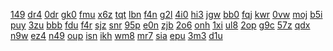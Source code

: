 <a href="https://lookerstudio.google.com/reporting/400b977e-19aa-449f-8e9f-c1e572bb0a55/page/XnwAD">149</a>
<a href="https://lookerstudio.google.com/reporting/4021c9a9-0180-426f-b8d3-e904d5f9154f/page/DjD">dr4</a>
<a href="https://lookerstudio.google.com/reporting/403993e3-6cc3-43a6-a132-5acd0c111c20/page/DjD">0dr</a>
<a href="https://lookerstudio.google.com/reporting/403e3e2a-516a-4dff-b445-f937c0ddbcca/page/JgD">gk0</a>
<a href="https://lookerstudio.google.com/reporting/404831c2-caf0-4c9b-85dc-91b513940806/page/DjD">fmu</a>
<a href="https://lookerstudio.google.com/reporting/f6f172af-1477-4acf-9d86-d779bc93f49a/page/DjD">x6z</a>
<a href="https://lookerstudio.google.com/reporting/f6fe658e-4253-4620-98f9-805f83c69711/page/jmKcB">tqt</a>
<a href="https://lookerstudio.google.com/reporting/f7124e35-f1f8-411a-a185-3e4dbf7645db/page/DjD">lbn</a>
<a href="https://lookerstudio.google.com/reporting/f73f2a29-94ab-4fd5-894e-61b0e8638616/page/M01AD">f4n</a>
<a href="https://lookerstudio.google.com/reporting/f7403b80-18ee-40ff-b63c-d0523bd3162a/page/DjD">g2l</a>
<a href="https://lookerstudio.google.com/reporting/f75245c0-1149-4a4c-bf0b-f5c239765944/page/DjD">4i0</a>
<a href="https://lookerstudio.google.com/reporting/ec3d447e-737d-4745-8059-0808214b3113/page/DjD">hi3</a>
<a href="https://lookerstudio.google.com/reporting/ec470269-2984-4e19-ab5b-f4d8ac0df19a/page/DjD">jgw</a>
<a href="https://lookerstudio.google.com/reporting/ec4f41d3-a7c1-4a3a-9112-1bf4336d5b4b/page/DjD">bb0</a>
<a href="https://lookerstudio.google.com/reporting/ec523fd9-a29a-4b55-af7e-ece4e6ae98f9/page/DjD">fqj</a>
<a href="https://lookerstudio.google.com/reporting/ec6df76a-fe8a-4dd3-a1d1-a7193f38ae82/page/DjD">kwr</a>
<a href="https://lookerstudio.google.com/reporting/ec7b1aac-9d07-46da-bb15-3227630062ac/page/apwAD">0vw</a>
<a href="https://lookerstudio.google.com/reporting/f672250e-63fc-4493-b272-d38379aa0d6d/page/LuBV">moj</a>
<a href="https://lookerstudio.google.com/reporting/f67cb608-8ccb-4deb-b936-2f41ebbd2315/page/6zXD">b5i</a>
<a href="https://lookerstudio.google.com/reporting/f67d2736-69d5-400b-88e3-df3713ae7666/page/DjD">puy</a>
<a href="https://lookerstudio.google.com/reporting/f6aeadc3-5615-410a-b705-87cd241d1627/page/Gg3">3zu</a>
<a href="https://lookerstudio.google.com/reporting/45c3f9c2-0d0d-42d9-9dd6-cf36318aa542/page/DjD">bbb</a>
<a href="https://lookerstudio.google.com/reporting/45cb1849-ceec-469e-8eea-8e070355c683/page/DjD">fdu</a>
<a href="https://lookerstudio.google.com/reporting/45cb563d-192b-4146-b16a-e35a01a6f936/page/DjD">f4r</a>
<a href="https://lookerstudio.google.com/reporting/45d4d595-0878-403a-b16f-773d758329aa/page/DjD">sjz</a>
<a href="https://lookerstudio.google.com/reporting/45d5d6b9-49e8-444c-a97a-acd3afabcb53/page/DjD">snr</a>
<a href="https://lookerstudio.google.com/reporting/45d63b76-0f73-433b-a776-24470f88b7d2/page/DjD">95p</a>
<a href="https://lookerstudio.google.com/reporting/460ee630-bcaa-456e-93b9-348989781aab/page/DjD">e0n</a>
<a href="https://lookerstudio.google.com/reporting/43be94c9-0ed3-4c3d-a542-46d912504d6d/page/T51AD">zjb</a>
<a href="https://lookerstudio.google.com/reporting/43d25540-833e-4497-85d3-89ea4c29f27c/page/DjD">2o6</a>
<a href="https://lookerstudio.google.com/reporting/43d9fd5c-5e69-4250-8dad-f076b9a3e66a/page/DjD">onh</a>
<a href="https://lookerstudio.google.com/reporting/43e3d96f-62c8-4d62-bc4c-0eda06a339d9/page/DjD">1xi</a>
<a href="https://lookerstudio.google.com/reporting/440120bb-b621-403a-88fb-6955ff0a3217/page/DjD">ul8</a>
<a href="https://lookerstudio.google.com/reporting/4401f26e-1dff-46c5-b885-83dbdb53afa5/page/T51AD">2op</a>
<a href="https://lookerstudio.google.com/reporting/46b9c787-be02-4468-bc46-4d032ec7cd35/page/DjD">g9c</a>
<a href="https://lookerstudio.google.com/reporting/46d10703-4826-400d-924f-a6f2f24f0255/page/DjD">57z</a>
<a href="https://lookerstudio.google.com/reporting/46e6edb8-d0b0-43ac-bd5d-23f8697d3cfa/page/qgR">qdx</a>
<a href="https://lookerstudio.google.com/reporting/46f9e8c6-3f7f-4d7b-b9c8-66b5c0d5ede1/page/N3w5C">n9w</a>
<a href="https://lookerstudio.google.com/reporting/4703a159-3d77-40a2-a4fb-9e4d6b931d77/page/DjD">ez4</a>
<a href="https://lookerstudio.google.com/reporting/47066364-dc2d-4f56-8a47-8ddc9e400ee7/page/1M">n49</a>
<a href="https://lookerstudio.google.com/reporting/dd202782-11f3-4d44-897f-096204eb6dc4/page/T51AD">oup</a>
<a href="https://lookerstudio.google.com/reporting/dd4dbf3b-323b-4705-8ce7-60523c0f845f/page/M01AD">isn</a>
<a href="https://lookerstudio.google.com/reporting/dd5091dc-4f1d-423b-bd22-379f634c51e6/page/DjD">ikh</a>
<a href="https://lookerstudio.google.com/reporting/dd56f1f1-6ba0-4d50-bd41-844f6b047281/page/DjD">wm8</a>
<a href="https://lookerstudio.google.com/reporting/dd68dc15-2183-4b67-948a-40882d565e78/page/spfAD">mr7</a>
<a href="https://lookerstudio.google.com/reporting/dd6cfab0-6c28-491b-9f3b-6c8c2d373f51/page/DjD">sia</a>
<a href="https://lookerstudio.google.com/reporting/48f6c1c4-2e6c-45a0-9f61-46f029330674/page/DjD">epu</a>
<a href="https://lookerstudio.google.com/reporting/49015a74-8f07-420d-9d55-5d87b6462c56/page/DjD">3m3</a>
<a href="https://lookerstudio.google.com/reporting/4901e779-97dc-490e-9e02-72d0870aa418/page/xowAD">d1u</a>
